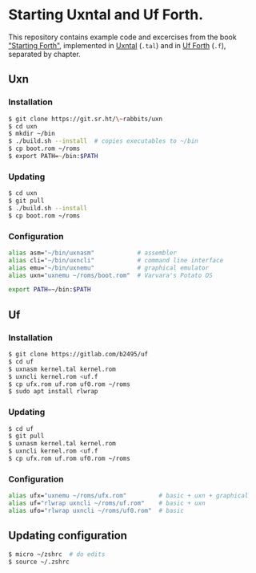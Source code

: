 # Starting Uxntal and Uf Forth.

This repository contains example code and excercises from the book ["Starting Forth"](https://www.forth.com/wp-content/uploads/2018/01/Starting-FORTH.pdf),
implemented in [Uxntal](https://wiki.xxiivv.com/site/uxntal.html) (`.tal`) and in [Uf Forth](https://gitlab.com/b2495/uf) (`.f`), separated by chapter.

## Uxn

### Installation

```zsh
$ git clone https://git.sr.ht/\~rabbits/uxn
$ cd uxn
$ mkdir ~/bin
$ ./build.sh --install  # copies executables to ~/bin
$ cp boot.rom ~/roms
$ export PATH=~/bin:$PATH
```

### Updating

```zsh
$ cd uxn
$ git pull
$ ./build.sh --install
$ cp boot.rom ~/roms
```

### Configuration

```zsh
alias asm="~/bin/uxnasm"            # assembler
alias cli="~/bin/uxncli"            # command line interface
alias emu="~/bin/uxnemu"            # graphical emulator
alias uxn="uxnemu ~/roms/boot.rom"  # Varvara's Potato OS

export PATH=~/bin:$PATH
```

## Uf

### Installation

```zsh
$ git clone https://gitlab.com/b2495/uf
$ cd uf
$ uxnasm kernel.tal kernel.rom
$ uxncli kernel.rom <uf.f
$ cp ufx.rom uf.rom uf0.rom ~/roms
$ sudo apt install rlwrap
```

### Updating

```zsh
$ cd uf
$ git pull
$ uxnasm kernel.tal kernel.rom
$ uxncli kernel.rom <uf.f
$ cp ufx.rom uf.rom uf0.rom ~/roms
```

### Configuration

```zsh
alias ufx="uxnemu ~/roms/ufx.rom"         # basic + uxn + graphical
alias uf="rlwrap uxncli ~/roms/uf.rom"    # basic + uxn
alias ufo="rlwrap uxncli ~/roms/uf0.rom"  # basic
```

## Updating configuration

```zsh
$ micro ~/zshrc  # do edits
$ source ~/.zshrc
```
